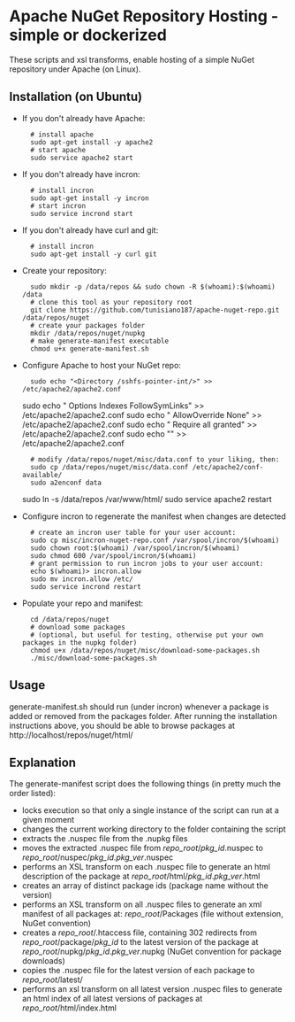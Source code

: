 # Apache NuGet Repository Hosting - simple or dockerized

These scripts and xsl transforms, enable hosting of a simple NuGet repository under Apache (on Linux).

## Installation (on Ubuntu)

- If you don't already have Apache:

        # install apache
        sudo apt-get install -y apache2
        # start apache
        sudo service apache2 start

- If you don't already have incron:

        # install incron
        sudo apt-get install -y incron
        # start incron
        sudo service incrond start

- If you don't already have curl and git:

        # install incron
        sudo apt-get install -y curl git 

- Create your repository:

        sudo mkdir -p /data/repos && sudo chown -R $(whoami):$(whoami) /data
        # clone this tool as your repository root
        git clone https://github.com/tunisiano187/apache-nuget-repo.git /data/repos/nuget
        # create your packages folder
        mkdir /data/repos/nuget/nupkg
        # make generate-manifest executable
        chmod u+x generate-manifest.sh

- Configure Apache to host your NuGet repo:

        sudo echo "<Directory /sshfs-pointer-int/>" >> /etc/apache2/apache2.conf
	sudo echo "        Options Indexes FollowSymLinks" >> /etc/apache2/apache2.conf
	sudo echo "        AllowOverride None" >> /etc/apache2/apache2.conf
	sudo echo "        Require all granted" >> /etc/apache2/apache2.conf
	sudo echo "</Directory>" >> /etc/apache2/apache2.conf

        # modify /data/repos/nuget/misc/data.conf to your liking, then:
        sudo cp /data/repos/nuget/misc/data.conf /etc/apache2/conf-available/
        sudo a2enconf data
	sudo ln -s /data/repos /var/www/html/
        sudo service apache2 restart

- Configure incron to regenerate the manifest when changes are detected

        # create an incron user table for your user account:
        sudo cp misc/incron-nuget-repo.conf /var/spool/incron/$(whoami)
        sudo chown root:$(whoami) /var/spool/incron/$(whoami)
        sudo chmod 600 /var/spool/incron/$(whoami)
        # grant permission to run incron jobs to your user account:
        echo $(whoami)> incron.allow
        sudo mv incron.allow /etc/
        sudo service incrond restart

- Populate your repo and manifest:

        cd /data/repos/nuget
        # download some packages
        # (optional, but useful for testing, otherwise put your own packages in the nupkg folder)
        chmod u+x /data/repos/nuget/misc/download-some-packages.sh
        ./misc/download-some-packages.sh        

## Usage

generate-manifest.sh should run (under incron) whenever a package is added or removed from the packages folder. After running the installation instructions above, you should be able to browse packages at http://localhost/repos/nuget/html/

## Explanation

The generate-manifest script does the following things (in pretty much the order listed):

- locks execution so that only a single instance of the script can run at a given moment
- changes the current working directory to the folder containing the script
- extracts the .nuspec file from the .nupkg files
- moves the extracted .nuspec file from *repo_root*/*pkg_id*.nuspec to *repo_root*/nuspec/*pkg_id*.*pkg_ver*.nuspec
- performs an XSL transform on each .nuspec file to generate an html description of the package at *repo_root*/html/*pkg_id*.*pkg_ver*.html
- creates an array of distinct package ids (package name without the version)
- performs an XSL transform on all .nuspec files to generate an xml manifest of all packages at: *repo_root*/Packages (file without extension, NuGet convention)
- creates a *repo_root*/.htaccess file, containing 302 redirects from *repo_root*/package/*pkg_id* to the latest version of the package at *repo_root*/nupkg/*pkg_id*.*pkg_ver*.nupkg (NuGet convention for package downloads)
- copies the .nuspec file for the latest version of each package to *repo_root*/latest/
- performs an xsl transform on all latest version .nuspec files to generate an html index of all latest versions of packages at *repo_root*/html/index.html
